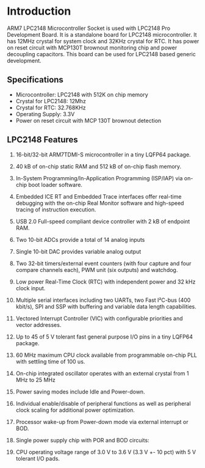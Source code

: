 # Introduction

ARM7 LPC2148 Microcontroller Socket is used with LPC2148 Pro Development Board. It is a standalone board for LPC2148 microcontroller. It has 12MHz crystal for system clock and 32KHz crystal for RTC. It has power on reset circuit with MCP130T brownout monitoring chip and power decoupling capacitors. This board can be used for LPC2148 based generic development.

## Specifications

- Microcontroller: LPC2148 with 512K on chip memory
- Crystal for LPC2148: 12Mhz
- Crystal for RTC: 32.768KHz
- Operating Supply: 3.3V
- Power on reset circuit with MCP 130T brownout detection

## LPC2148 Features

1. 16-bit/32-bit ARM7TDMI-S microcontroller in a tiny LQFP64 package.

2. 40 kB of on-chip static RAM and 512 kB of on-chip flash memory.

3. In-System Programming/In-Application Programming (ISP/IAP) via on-chip boot loader software.

4. Embedded ICE RT and Embedded Trace interfaces offer real-time debugging with the on-chip Real Monitor software and high-speed tracing of instruction execution.

5. USB 2.0 Full-speed compliant device controller with 2 kB of endpoint RAM. 

6. Two 10-bit ADCs provide a total of 14 analog inputs

7. Single 10-bit DAC provides variable analog output

8. Two 32-bit timers/external event counters (with four capture and four compare channels each), PWM unit (six outputs) and watchdog.

9. Low power Real-Time Clock (RTC) with independent power and 32 kHz clock input.

10. Multiple serial interfaces including two UARTs, two Fast I²C-bus (400 kbit/s), SPI and SSP with buffering and variable data length capabilities.

11. Vectored Interrupt Controller (VIC) with configurable priorities and vector addresses.

12. Up to 45 of 5 V tolerant fast general purpose I/O pins in a tiny LQFP64 package.

13. 60 MHz maximum CPU clock available from programmable on-chip PLL with settling time of 100 us.

14. On-chip integrated oscillator operates with an external crystal from 1 MHz to 25 MHz

15. Power saving modes include Idle and Power-down.

16. Individual enable/disable of peripheral functions as well as peripheral clock scaling for additional power optimization.

17. Processor wake-up from Power-down mode via external interrupt or BOD.

18. Single power supply chip with POR and BOD circuits:

19. CPU operating voltage range of 3.0 V to 3.6 V (3.3 V +- 10 pct) with 5 V tolerant I/O pads.